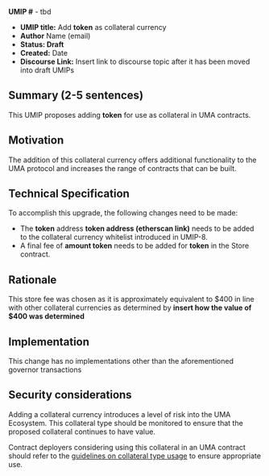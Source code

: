**UMIP #**  - tbd

-   **UMIP title:** Add **token** as collateral currency 
-   **Author**  Name (email)
-   **Status: Draft**
-   **Created:**  Date
-   **Discourse Link:**  Insert link to discourse topic after it has been moved into draft UMIPs

## Summary (2-5 sentences)

This UMIP proposes adding **token** for use as collateral in UMA contracts.

## Motivation

The addition of this collateral currency offers additional functionality to the UMA protocol and increases the range of contracts that can be built.

## Technical Specification

To accomplish this upgrade, the following changes need to be made:

-   The **token** address **token address (etherscan link)** needs to be added to the collateral currency whitelist introduced in UMIP-8.
-   A final fee of **amount token** needs to be added for **token** in the Store contract.
    

## Rationale

This store fee was chosen as it is approximately equivalent to $400 in line with other collateral currencies as determined by **insert how the value of $400 was determined**

## Implementation


This change has no implementations other than the aforementioned governor transactions

## Security considerations

Adding a collateral currency introduces a level of risk into the UMA Ecosystem.  This collateral type should be monitored to ensure that the proposed collateral continues to have value.

Contract deployers considering using this collateral in an UMA contract should refer to the [guidelines on collateral type usage](https://docs.umaproject.org/uma-tokenholders/guidence-on-collateral-currency-addition) to ensure appropriate use.


